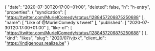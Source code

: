 {
  "date": "2020-07-30T20:17:00+01:00",
  "deleted": false,
  "h": "h-entry",
  "properties": {
    "syndication": [
      "https://twitter.com/MurielComedy/status/1288457206875250688"
    ],
    "name": [
      "Like of @MurielComedy's tweet"
    ],
    "published": [
      "2020-07-30T20:17:00+01:00"
    ],
    "like-of": [
      "https://twitter.com/MurielComedy/status/1288457206875250688"
    ]
  },
  "kind": "likes",
  "slug": "2020/07/vjtxk",
  "client_id": "https://indigenous.realize.be"
}
